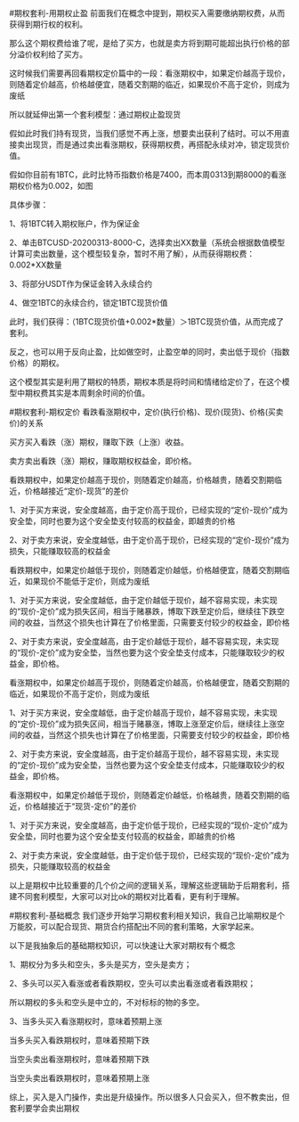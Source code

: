 #期权套利-用期权止盈
前面我们在概念中提到，期权买入需要缴纳期权费，从而获得到期行权的权利。

那么这个期权费给谁了呢，是给了买方，也就是卖方将到期可能超出执行价格的部分溢价权利给了买方。

这时候我们需要再回看期权定价篇中的一段：看涨期权中，如果定价越高于现价，则随着定价越高，价格越便宜，随着交割期的临近，如果现价不高于定价，则成为废纸

所以就延伸出第一个套利模型：通过期权止盈现货

假如此时我们持有现货，当我们感觉不再上涨，想要卖出获利了结时。可以不用直接卖出现货，而是通过卖出看涨期权，获得期权费，再搭配永续对冲，锁定现货价值。

假如你目前有1BTC，此时比特币指数价格是7400，而本周0313到期8000的看涨期权价格为0.002，如图

具体步骤：

1、将1BTC转入期权账户，作为保证金

2、单击BTCUSD-20200313-8000-C，选择卖出XX数量（系统会根据数值模型计算可卖出数量，这个模型较复杂，暂时不用了解），从而获得期权费：0.002*XX数量

3、将部分USDT作为保证金转入永续合约

4、做空1BTC的永续合约，锁定1BTC现货价值

此时，我们获得：（1BTC现货价值+0.002*数量）＞1BTC现货价值，从而完成了套利。

反之，也可以用于反向止盈，比如做空时，止盈空单的同时，卖出低于现价（指数价格）的期权。

这个模型其实是利用了期权的特质，期权本质是将时间和情绪给定价了，在这个模型中期权费其实是本周剩余时间的价值。

#期权套利-期权定价
看跌看涨期权中，定价(执行价格)、现价(现货)、价格(买卖价)的关系

买方买入看跌（涨）期权，赚取下跌（上涨）收益。

卖方卖出看跌（涨）期权，赚取期权权益金，即价格。

看跌期权中，如果定价越高于现价，则随着定价越高，价格越贵，随着交割期临近，价格越接近“定价-现货”的差价

1、对于买方来说，安全度越高，由于定价高于现价，已经实现的“定价-现价”成为安全垫，同时也要为这个安全垫支付较高的权益金，即越贵的价格

2、对于卖方来说，安全度越低，由于定价高于现价，已经实现的“定价-现价”成为损失，只能赚取较高的权益金

看跌期权中，如果定价越低于现价，则随着定价越低，价格越便宜，随着交割期临近，如果现价不能低于定价，则成为废纸

1、对于买方来说，安全度越低，由于定价越低于现价，越不容易实现，未实现的“现价-定价”成为损失区间，相当于赌暴跌，博取下跌至定价后，继续往下跌空间的收益，当然这个损失也计算在了价格里面，只需要支付较少的权益金，即价格

2、对于卖方来说，安全度越高，由于定价越低于现价，越不容易实现，未实现的“现价-定价”成为安全垫，当然也要为这个安全垫支付成本，只能赚取较少的权益金，即价格。

看涨期权中，如果定价越高于现价，则随着定价越高，价格越便宜，随着交割期的临近，如果现价不高于定价，则成为废纸

1、对于买方来说，安全度越低，由于定价越高于现价，越不容易实现，未实现的“定价-现价”成为损失区间，相当于赌暴涨，博取上涨至定价后，继续往上涨空间的收益，当然这个损失也计算在了价格里面，只需要支付较少的权益金，即价格

2、对于卖方来说，安全度越高，由于定价越高于现价，越不容易实现，未实现的“定价-现价”成为安全垫，当然也要为这个安全垫支付成本，只能赚取较少的权益金，即价格。

看涨期权中，如果定价越低于现价，则随着定价越低，价格越贵，随着交割期的临近，价格越接近于“现货-定价”的差价

1、对于买方来说，安全度越高，由于定价低于现价，已经实现的“现价-定价”成为安全垫，同时也要为这个安全垫支付较高的权益金，即越贵的价格

2、对于卖方来说，安全度越低，由于定价低于现价，已经实现的“现价-定价”成为损失，只能赚取较高的权益金

以上是期权中比较重要的几个价之间的逻辑关系，理解这些逻辑助于后期套利，搭建不同套利模型，大家可以对比ok的期权对比着看，更有利于理解。


#期权套利-基础概念
我们逐步开始学习期权套利相关知识，我自己比喻期权是个万能胶，可以配合现货、期货合约搭配出不同的套利策略，大家学起来。

以下是我抽象后的基础期权知识，可以快速让大家对期权有个概念

1、期权分为多头和空头，多头是买方，空头是卖方；

2、多头可以买入看涨或者看跌期权，空头可以卖出看涨或者看跌期权；

所以期权的多头和空头是中立的，不对标标的物的多空。

3、当多头买入看涨期权时，意味着预期上涨

当多头买入看跌期权时，意味着预期下跌

当空头卖出看涨期权时，意味着预期下跌

当空头卖出看跌期权时，意味着预期上涨

综上，买入是入门操作，卖出是升级操作。所以很多人只会买入，但不教卖出，但套利要学会卖出期权